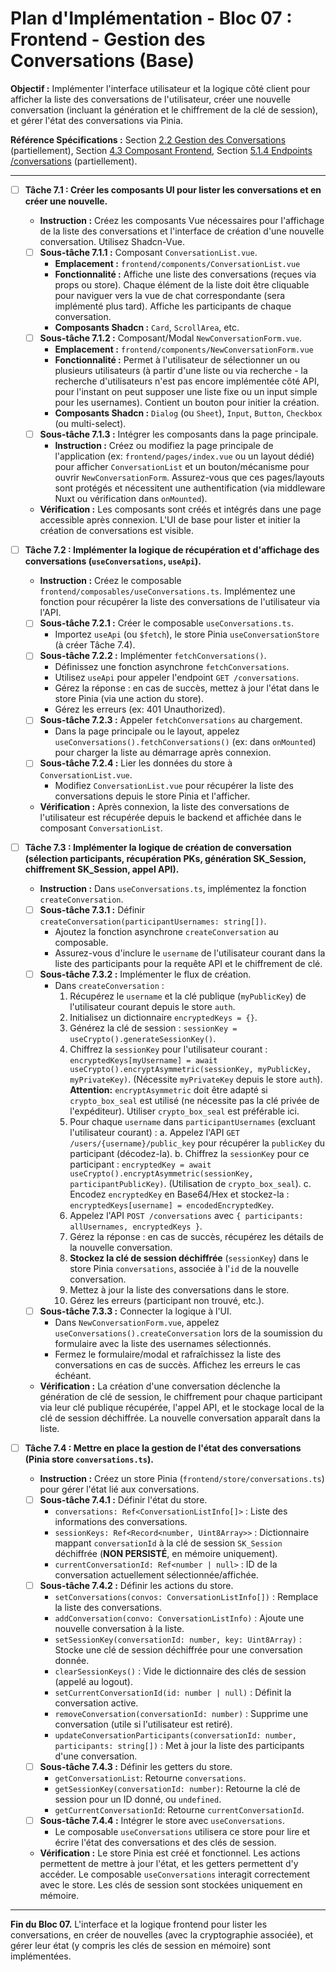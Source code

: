 # Plan d'Implémentation - Bloc 07 : Frontend - Gestion des Conversations (Base)

**Objectif :** Implémenter l'interface utilisateur et la logique côté client pour afficher la liste des conversations de l'utilisateur, créer une nouvelle conversation (incluant la génération et le chiffrement de la clé de session), et gérer l'état des conversations via Pinia.

**Référence Spécifications :** Section [2.2 Gestion des Conversations](specifications_techniques.md#22-gestion-des-conversations) (partiellement), Section [4.3 Composant Frontend](specifications_techniques.md#43-composant-frontend), Section [5.1.4 Endpoints /conversations](specifications_techniques.md#514-endpoints-conversations) (partiellement).

---

- [ ] **Tâche 7.1 : Créer les composants UI pour lister les conversations et en créer une nouvelle.**
    - **Instruction :** Créez les composants Vue nécessaires pour l'affichage de la liste des conversations et l'interface de création d'une nouvelle conversation. Utilisez Shadcn-Vue.
    - [ ] **Sous-tâche 7.1.1 :** Composant `ConversationList.vue`.
        - **Emplacement :** `frontend/components/ConversationList.vue`
        - **Fonctionnalité :** Affiche une liste des conversations (reçues via props ou store). Chaque élément de la liste doit être cliquable pour naviguer vers la vue de chat correspondante (sera implémenté plus tard). Affiche les participants de chaque conversation.
        - **Composants Shadcn :** `Card`, `ScrollArea`, etc.
    - [ ] **Sous-tâche 7.1.2 :** Composant/Modal `NewConversationForm.vue`.
        - **Emplacement :** `frontend/components/NewConversationForm.vue`
        - **Fonctionnalité :** Permet à l'utilisateur de sélectionner un ou plusieurs utilisateurs (à partir d'une liste ou via recherche - la recherche d'utilisateurs n'est pas encore implémentée côté API, pour l'instant on peut supposer une liste fixe ou un input simple pour les usernames). Contient un bouton pour initier la création.
        - **Composants Shadcn :** `Dialog` (ou `Sheet`), `Input`, `Button`, `Checkbox` (ou multi-select).
    - [ ] **Sous-tâche 7.1.3 :** Intégrer les composants dans la page principale.
        - **Instruction :** Créez ou modifiez la page principale de l'application (ex: `frontend/pages/index.vue` ou un layout dédié) pour afficher `ConversationList` et un bouton/mécanisme pour ouvrir `NewConversationForm`. Assurez-vous que ces pages/layouts sont protégés et nécessitent une authentification (via middleware Nuxt ou vérification dans `onMounted`).
    - **Vérification :** Les composants sont créés et intégrés dans une page accessible après connexion. L'UI de base pour lister et initier la création de conversations est visible.

- [ ] **Tâche 7.2 : Implémenter la logique de récupération et d'affichage des conversations (`useConversations`, `useApi`).**
    - **Instruction :** Créez le composable `frontend/composables/useConversations.ts`. Implémentez une fonction pour récupérer la liste des conversations de l'utilisateur via l'API.
    - [ ] **Sous-tâche 7.2.1 :** Créer le composable `useConversations.ts`.
        - Importez `useApi` (ou `$fetch`), le store Pinia `useConversationStore` (à créer Tâche 7.4).
    - [ ] **Sous-tâche 7.2.2 :** Implémenter `fetchConversations()`.
        - Définissez une fonction asynchrone `fetchConversations`.
        - Utilisez `useApi` pour appeler l'endpoint `GET /conversations`.
        - Gérez la réponse : en cas de succès, mettez à jour l'état dans le store Pinia (via une action du store).
        - Gérez les erreurs (ex: 401 Unauthorized).
    - [ ] **Sous-tâche 7.2.3 :** Appeler `fetchConversations` au chargement.
        - Dans la page principale ou le layout, appelez `useConversations().fetchConversations()` (ex: dans `onMounted`) pour charger la liste au démarrage après connexion.
    - [ ] **Sous-tâche 7.2.4 :** Lier les données du store à `ConversationList.vue`.
        - Modifiez `ConversationList.vue` pour récupérer la liste des conversations depuis le store Pinia et l'afficher.
    - **Vérification :** Après connexion, la liste des conversations de l'utilisateur est récupérée depuis le backend et affichée dans le composant `ConversationList`.

- [ ] **Tâche 7.3 : Implémenter la logique de création de conversation (sélection participants, récupération PKs, génération SK_Session, chiffrement SK_Session, appel API).**
    - **Instruction :** Dans `useConversations.ts`, implémentez la fonction `createConversation`.
    - [ ] **Sous-tâche 7.3.1 :** Définir `createConversation(participantUsernames: string[])`.
        - Ajoutez la fonction asynchrone `createConversation` au composable.
        - Assurez-vous d'inclure le `username` de l'utilisateur courant dans la liste des participants pour la requête API et le chiffrement de clé.
    - [ ] **Sous-tâche 7.3.2 :** Implémenter le flux de création.
        - Dans `createConversation` :
            1. Récupérez le `username` et la clé publique (`myPublicKey`) de l'utilisateur courant depuis le store `auth`.
            2. Initialisez un dictionnaire `encryptedKeys = {}`.
            3. Générez la clé de session : `sessionKey = useCrypto().generateSessionKey()`.
            4. Chiffrez la `sessionKey` pour l'utilisateur courant : `encryptedKeys[myUsername] = await useCrypto().encryptAsymmetric(sessionKey, myPublicKey, myPrivateKey)`. (Nécessite `myPrivateKey` depuis le store `auth`). **Attention:** `encryptAsymmetric` doit être adapté si `crypto_box_seal` est utilisé (ne nécessite pas la clé privée de l'expéditeur). Utiliser `crypto_box_seal` est préférable ici.
            5. Pour chaque `username` dans `participantUsernames` (excluant l'utilisateur courant) :
                a. Appelez l'API `GET /users/{username}/public_key` pour récupérer la `publicKey` du participant (décodez-la).
                b. Chiffrez la `sessionKey` pour ce participant : `encryptedKey = await useCrypto().encryptAsymmetric(sessionKey, participantPublicKey)`. (Utilisation de `crypto_box_seal`).
                c. Encodez `encryptedKey` en Base64/Hex et stockez-la : `encryptedKeys[username] = encodedEncryptedKey`.
            6. Appelez l'API `POST /conversations` avec `{ participants: allUsernames, encryptedKeys }`.
            7. Gérez la réponse : en cas de succès, récupérez les détails de la nouvelle conversation.
            8. **Stockez la clé de session déchiffrée** (`sessionKey`) dans le store Pinia `conversations`, associée à l'`id` de la nouvelle conversation.
            9. Mettez à jour la liste des conversations dans le store.
            10. Gérez les erreurs (participant non trouvé, etc.).
    - [ ] **Sous-tâche 7.3.3 :** Connecter la logique à l'UI.
        - Dans `NewConversationForm.vue`, appelez `useConversations().createConversation` lors de la soumission du formulaire avec la liste des usernames sélectionnés.
        - Fermez le formulaire/modal et rafraîchissez la liste des conversations en cas de succès. Affichez les erreurs le cas échéant.
    - **Vérification :** La création d'une conversation déclenche la génération de clé de session, le chiffrement pour chaque participant via leur clé publique récupérée, l'appel API, et le stockage local de la clé de session déchiffrée. La nouvelle conversation apparaît dans la liste.

- [ ] **Tâche 7.4 : Mettre en place la gestion de l'état des conversations (Pinia store `conversations.ts`).**
    - **Instruction :** Créez un store Pinia (`frontend/store/conversations.ts`) pour gérer l'état lié aux conversations.
    - [ ] **Sous-tâche 7.4.1 :** Définir l'état du store.
        - `conversations: Ref<ConversationListInfo[]>` : Liste des informations des conversations.
        - `sessionKeys: Ref<Record<number, Uint8Array>>` : Dictionnaire mappant `conversationId` à la clé de session `SK_Session` déchiffrée (**NON PERSISTÉ**, en mémoire uniquement).
        - `currentConversationId: Ref<number | null>` : ID de la conversation actuellement sélectionnée/affichée.
    - [ ] **Sous-tâche 7.4.2 :** Définir les actions du store.
        - `setConversations(convos: ConversationListInfo[])` : Remplace la liste des conversations.
        - `addConversation(convo: ConversationListInfo)` : Ajoute une nouvelle conversation à la liste.
        - `setSessionKey(conversationId: number, key: Uint8Array)` : Stocke une clé de session déchiffrée pour une conversation donnée.
        - `clearSessionKeys()` : Vide le dictionnaire des clés de session (appelé au logout).
        - `setCurrentConversationId(id: number | null)` : Définit la conversation active.
        - `removeConversation(conversationId: number)` : Supprime une conversation (utile si l'utilisateur est retiré).
        - `updateConversationParticipants(conversationId: number, participants: string[])` : Met à jour la liste des participants d'une conversation.
    - [ ] **Sous-tâche 7.4.3 :** Définir les getters du store.
        - `getConversationList`: Retourne `conversations`.
        - `getSessionKey(conversationId: number)`: Retourne la clé de session pour un ID donné, ou `undefined`.
        - `getCurrentConversationId`: Retourne `currentConversationId`.
    - [ ] **Sous-tâche 7.4.4 :** Intégrer le store avec `useConversations`.
        - Le composable `useConversations` utilisera ce store pour lire et écrire l'état des conversations et des clés de session.
    - **Vérification :** Le store Pinia est créé et fonctionnel. Les actions permettent de mettre à jour l'état, et les getters permettent d'y accéder. Le composable `useConversations` interagit correctement avec le store. Les clés de session sont stockées uniquement en mémoire.

---
**Fin du Bloc 07.** L'interface et la logique frontend pour lister les conversations, en créer de nouvelles (avec la cryptographie associée), et gérer leur état (y compris les clés de session en mémoire) sont implémentées.